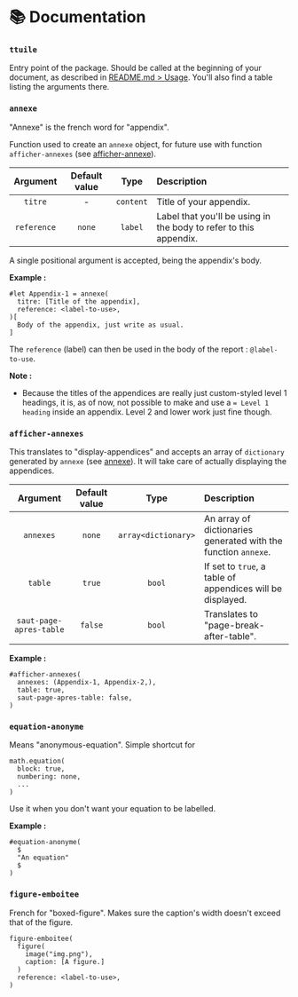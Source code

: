 # 📚 Documentation

### `ttuile`

Entry point of the package. Should be called at the beginning of your document, as described in [README.md > Usage](https://github.com/vitto4/ttuile/blob/main/README.md#-usage). You'll also find a table listing the arguments there.

### `annexe`

"Annexe" is the french word for "appendix".

Function used to create an `annexe` object, for future use with function `afficher-annexes` (see [afficher-annexe](#afficher-annexes)).

| Argument | Default value | Type | Description |
|:--------:|:-------------:|:----:|:------------|
| `titre` | - | `content` | Title of your appendix. |
| `reference` | `none` | `label` | Label that you'll be using in the body to refer to this appendix. |

A single positional argument is accepted, being the appendix's body.


**Example :**

```typ
#let Appendix-1 = annexe(
  titre: [Title of the appendix],
  reference: <label-to-use>,
)[
  Body of the appendix, just write as usual.
]
```

The `reference` (label) can then be used in the body of the report : `@label-to-use`.

**Note :**
- Because the titles of the appendices are really just custom-styled level 1 headings, it is, as of now, not possible to make and use a `= Level 1 heading` inside an appendix. Level 2 and lower work just fine though.

### `afficher-annexes`

This translates to "display-appendices" and accepts an array of `dictionary` generated by `annexe` (see [annexe](#annexe)).
It will take care of actually displaying the appendices.

| Argument | Default value | Type | Description |
|:--------:|:-------------:|:----:|:------------|
| `annexes` | `none` | `array<dictionary>` | An array of dictionaries generated with the function `annexe`. |
| `table` | `true` | `bool` | If set to `true`, a table of appendices will be displayed. |
| `saut-page-apres-table` | `false` | `bool` | Translates to "page-break-after-table". |

**Example :**

```typ
#afficher-annexes(
  annexes: (Appendix-1, Appendix-2,),
  table: true,
  saut-page-apres-table: false,
)
```

### `equation-anonyme`

Means "anonymous-equation". Simple shortcut for

```typ
math.equation(
  block: true,
  numbering: none,
  ...
)
```

Use it when you don't want your equation to be labelled.

**Example :**

```typ
#equation-anonyme(
  $
  "An equation"
  $
)
```

### `figure-emboitee`

French for "boxed-figure". Makes sure the caption's width doesn't exceed that of the figure.

```typ
figure-emboitee(
  figure(
    image("img.png"),
    caption: [A figure.]
  )
  reference: <label-to-use>,
)
```